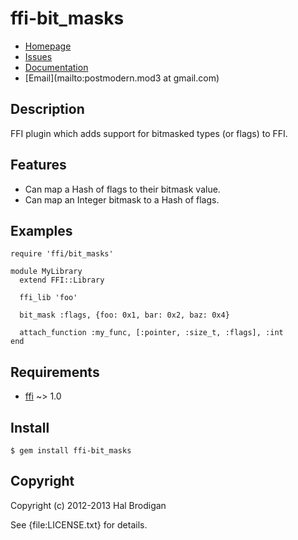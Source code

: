 # ffi-bit_masks

* [Homepage](https://github.com/postmodern/ffi-bit_masks#readme)
* [Issues](https://github.com/postmodern/ffi-bit_masks/issues)
* [Documentation](http://rubydoc.info/gems/ffi-bit_masks/frames)
* [Email](mailto:postmodern.mod3 at gmail.com)

## Description

FFI plugin which adds support for bitmasked types (or flags) to FFI.

## Features

* Can map a Hash of flags to their bitmask value.
* Can map an Integer bitmask to a Hash of flags.

## Examples

    require 'ffi/bit_masks'

    module MyLibrary
      extend FFI::Library

      ffi_lib 'foo'

      bit_mask :flags, {foo: 0x1, bar: 0x2, baz: 0x4}

      attach_function :my_func, [:pointer, :size_t, :flags], :int
    end

## Requirements

* [ffi](https://github.com/ffi/ffi#readme) ~> 1.0

## Install

    $ gem install ffi-bit_masks

## Copyright

Copyright (c) 2012-2013 Hal Brodigan

See {file:LICENSE.txt} for details.
